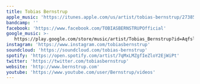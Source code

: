 ```yaml
---
title: Tobias Bernstrup
apple_music: 'https://itunes.apple.com/us/artist/tobias-bernstrup/273857646'
bandcamp: ''
facebook: 'https://www.facebook.com/TOBIASBERNSTRUPOfficial'
google_music: >-
   https://play.google.com/store/music/artist/Tobias_Bernstrup?id=Aqfslxwsh6y7a2viw6taxknslzq
instagram: 'https://www.instagram.com/tobiasbernstrup'
soundcloud: 'https://soundcloud.com/tobias-bernstrup'
spotify: 'https://open.spotify.com/artist/7qMxLMZgfIeZloY2EjWiPt'
twitter: 'https://twitter.com/tobiasbernstrup'
website: 'http://www.bernstrup.com'
youtube: 'https://www.youtube.com/user/Bernstrup/videos'
---
```

